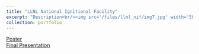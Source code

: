 ```yaml
---
title: "LLNL National Ignitional Facility"
excerpt: "Description<br/><img src='/files/llnl_nif/img7.jpg' width='500'>"
collection: portfolio
---
```



[Poster](/files/llnl_nif/LLNL_NIF_Poster.pdf)  
[Final Presentation](/files/llnl_nif/J_Wapman_Final_Presentation.pdf)